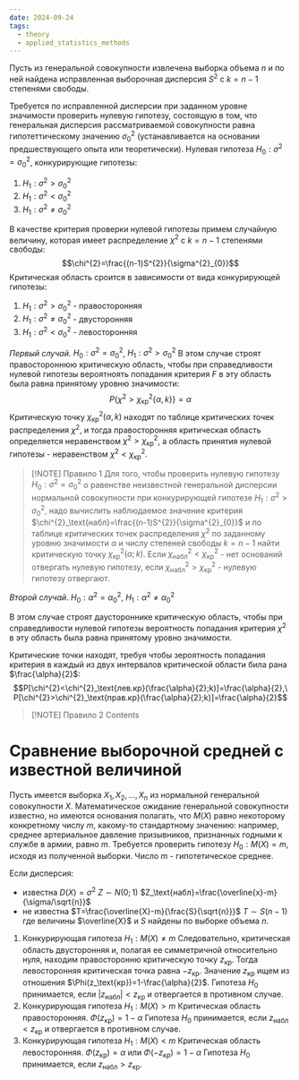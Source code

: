 ```yaml
---
date: 2024-09-24
tags:
  - theory
  - applied_statistics_methods
---
```

Пусть из генеральной совокупности извлечена выборка объема $n$ и по ней найдена исправленная выборочная дисперсия $S^{2}$ с $k=n-1$ степенями свободы.

Требуется по исправленной дисперсии при заданном уровне значимости проверить нулевую гипотезу, состоящую в том, что генеральная дисперсия рассматриваемой совокупности равна гипотеттическому значению $\sigma^2_0$ (устанавливается на основании предшествующего опыта или теоретически).
Нулевая гипотеза $H_{0}:\sigma^{2}=\sigma^{2}_{0}$, конкурирующие гипотезы:
1. $H_{1}:\sigma^{2}>\sigma^{2}_{0}$
1. $H_{1}:\sigma^{2}<\sigma^{2}_{0}$
1. $H_{1}:\sigma^{2}\neq\sigma^{2}_{0}$

В качестве критерия проверки нулевой гипотезы примем случайную величину, которая имеет распределение $\chi^2$ с $k=n-1$ степенями свободы:$$\chi^{2}=\frac{(n-1)S^{2}}{\sigma^{2}_{0}}$$
Критическая область сроится в зависимости от вида конкурирующей гипотезы:
1. $H_{1}:\sigma^{2}>\sigma^{2}_{0}$ - правосторонняя
2. $H_{1}:\sigma^{2}\neq\sigma^{2}_{0}$ - двусторонняя
3. $H_{1}:\sigma^{2}<\sigma^{2}_{0}$ - левосторонняя

*Первый случай.* $H_{0}:\sigma^{2}=\sigma^{2}_{0}$, $H_1:\sigma^{2}>\sigma^{2}_{0}$
В этом случае строят правостороннюю критическую область, чтобы при справедливости нулевой гипотезы вероятноять попадания критерия $F$ в эту область была равна принятому уровню значимости:$$P\{\chi^{2}>\chi^2_\text{кр}\{\alpha,k\}\}=\alpha$$
Критическую точку $\chi^{2}_\text{кр}(\alpha,k)$ находят по таблице критических точек распределения $\chi^{2}$, и тогда правосторонняя критическая область определяется неравенством $\chi^{2}>\chi^{2}_\text{кр}$, а область принятия нулевой гипотезы - неравенством $\chi^{2}<\chi^2_\text{кр}$.


> [!NOTE] Правило 1
> Для того, чтобы проверить нулевую гипотезу  $H_{0}:\sigma^{2}=\sigma^{2}_{0}$ о равенстве неизвестной генеральной дисперсии нормальной совокупности при конкурирующей гипотезе $H_{1}:\sigma^{2}>\sigma^{2}_{0}$, надо вычислить наблюдаемое значение критерия $\chi^{2}_\text{набл}=\frac{(n-1)S^{2}}{\sigma^{2}_{0}}$ и по таблице критических точек распределения $\chi^{2}$ по заданному уровню значимости $\alpha$ и числу степеней свободы $k=n-1$ найти критическую точку $\chi^{2}_\text{кр}(\alpha;k)$.
> Если $\chi^{2}_\text{набл}<\chi^{2}_\text{кр}$ - нет оснований отвергать нулевую гипотезу, если $\chi^{2}_\text{набл}>\chi^{2}_\text{кр}$ - нулевую гипотезу отвергают.

*Второй случай*. $H_{0}:\alpha^{2} =\alpha^{2}_{0}$, $H_{1}:\alpha^{2}\neq\alpha^{2}_{0}$

В этом случае строят даустороннике критическую область, чтобы при справедливости нулевой гипотезы вероятность попадания критерия $\chi^2$ в эту область была равна принятому уровно значимости.

Критические точки находят, требуя чтобы зероятность попадания критерия в каждый из двух интервалов критической области била рана $\frac{\alpha}{2}$: $$P[\chi^{2}<\chi^{2}_\text{лев.кр}(\frac{\alpha}{2};k)]=\frac{\alpha}{2},\ P[\chi^{2}>\chi^{2}_\text{прав.кр}(\frac{\alpha}{2};k)]=\frac{\alpha}{2}$$

> [!NOTE] Правило 2
> Contents

# Сравнение выборочной средней с известной величиной
Пусть имеется выборка $X_{1},X_{2},\dots,X_{n}$ из нормальной генеральной совокупности $X$. Математическое ожидание генеральной совокупности известно, но имеются основания полагать, что $M(X)$ равно некоторому конкретному числу $m$, какому-то стандартному значению: например, среднее артериальное давление призывников, признанных годными к службе в армии, равно $m$. Требуется проверить гипотезу $H_{0}:M(X)=m$, исходя из полученной выборки. Число $m$ - гипотетическое среднее.

Если дисперсия:
- известна
  $D(X)=\sigma^{2}$
  $Z\sim N(0;1)$
  $Z_\text{набл}=\frac{\overline{x}-m}{\sigma/\sqrt{n}}$
- не известна
  $T=\frac{\overline{X}-m}{\frac{S}{\sqrt{n}}}$
  $T\sim S(n-1)$
  где величины $\overline{X}$ и $S$ найдены по выборке объема $n$.

1. Конкурирующая гипотеза $H_{1}:M(X)\neq m$
   Следовательно, критическая область двусторонняя и, полагая ее симметричной относительно нуля, находим правосторонню критическую точку $z_\text{кр}$. Тогда левосторонняя критическая точка равна $-z_{\text{кр}}$. Значение $z_\text{кр}$ ищем из отношения $\Phi(z_\text{кр})=1-\frac{\alpha}{2}$.
   Гипотеза $H_{0}$ принимается, если $|z_\text{набл}|<z_\text{кр}$ и отвергается в противном случае.
2. Конкурирующая гипотеза $H_{1}:M(X)> m$
   Критическая область правосторонняя.
   $\Phi(z_\text{кр})=1-\alpha$
   Гипотеза $H_0$ принимается, если $z_\text{набл}<z_\text{кр}$ и отвергается в противном случае.
3. Конкурирующая гипотеза $H_{1}:M(X)< m$
   Критическая область левосторонняя.
   $\Phi(z_\text{кр})=\alpha$ или $\Phi(-z_{кр})=1-\alpha$
   Гипотеза $H_{0}$ принимается, если $z_\text{набл}>z_\text{кр}$.



